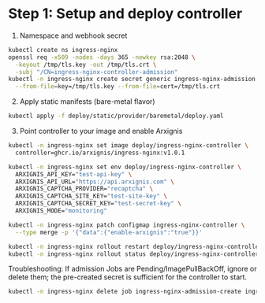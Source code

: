 # Step 1: Setup and deploy controller

1) Namespace and webhook secret

```bash
kubectl create ns ingress-nginx
openssl req -x509 -nodes -days 365 -newkey rsa:2048 \
  -keyout /tmp/tls.key -out /tmp/tls.crt \
  -subj "/CN=ingress-nginx-controller-admission"
kubectl -n ingress-nginx create secret generic ingress-nginx-admission \
  --from-file=key=/tmp/tls.key --from-file=cert=/tmp/tls.crt
```

2) Apply static manifests (bare-metal flavor)

```bash
kubectl apply -f deploy/static/provider/baremetal/deploy.yaml
```

3) Point controller to your image and enable Arxignis

```bash
kubectl -n ingress-nginx set image deploy/ingress-nginx-controller \
  controller=ghcr.io/arxignis/ingress-nginx:v1.0.1

kubectl -n ingress-nginx set env deploy/ingress-nginx-controller \
  ARXIGNIS_API_KEY="test-api-key" \
  ARXIGNIS_API_URL="https://api.arxignis.com" \
  ARXIGNIS_CAPTCHA_PROVIDER="recaptcha" \
  ARXIGNIS_CAPTCHA_SITE_KEY="test-site-key" \
  ARXIGNIS_CAPTCHA_SECRET_KEY="test-secret-key" \
  ARXIGNIS_MODE="monitoring"

kubectl -n ingress-nginx patch configmap ingress-nginx-controller \
  --type merge -p '{"data":{"enable-arxignis":"true"}}'

kubectl -n ingress-nginx rollout restart deploy/ingress-nginx-controller
kubectl -n ingress-nginx rollout status deploy/ingress-nginx-controller --timeout=180s
```

Troubleshooting: If admission Jobs are Pending/ImagePullBackOff, ignore or delete them; the pre-created secret is sufficient for the controller to start.

```bash
kubectl -n ingress-nginx delete job ingress-nginx-admission-create ingress-nginx-admission-patch --ignore-not-found
```
